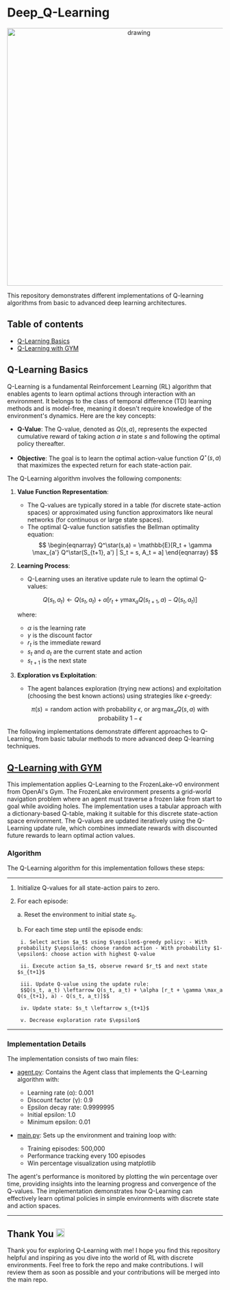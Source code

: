 # Deep_Q-Learning

<div align="center">
  <img src="dql.png" alt="drawing" width="600"/>
</div>

This repository demonstrates different implementations of Q-learning algorithms from basic to advanced deep learning architectures.

## Table of contents

- [Q-Learning Basics](#q-learning-basics)
- [Q-Learning with GYM](#q-learning-with-gym)

## Q-Learning Basics

Q-Learning is a fundamental Reinforcement Learning (RL) algorithm that enables agents to learn optimal actions through interaction with an environment. It belongs to the class of temporal difference (TD) learning methods and is model-free, meaning it doesn't require knowledge of the environment's dynamics. Here are the key concepts:

- **Q-Value**: The Q-value, denoted as $Q(s,a)$, represents the expected cumulative reward of taking action $a$ in state $s$ and following the optimal policy thereafter.

- **Objective**: The goal is to learn the optimal action-value function $Q^\star(s,a)$ that maximizes the expected return for each state-action pair.

The Q-Learning algorithm involves the following components:

1. **Value Function Representation**:

   - The Q-values are typically stored in a table (for discrete state-action spaces) or approximated using function approximators like neural networks (for continuous or large state spaces).
   - The optimal Q-value function satisfies the Bellman optimality equation:
     $$
     \begin{eqnarray}
     Q^\star(s,a) = \mathbb{E}[R_t + \gamma \max_{a'} Q^\star(S_{t+1}, a') | S_t = s, A_t = a]
     \end{eqnarray}
     $$

2. **Learning Process**:

   - Q-Learning uses an iterative update rule to learn the optimal Q-values:

   $$Q(s_t, a_t) \leftarrow Q(s_t, a_t) + \alpha [r_t + \gamma \max_a Q(s_{t+1}, a) - Q(s_t, a_t)]$$

   where:

   - $\alpha$ is the learning rate
   - $\gamma$ is the discount factor
   - $r_t$ is the immediate reward
   - $s_t$ and $a_t$ are the current state and action
   - $s_{t+1}$ is the next state

3. **Exploration vs Exploitation**:

   - The agent balances exploration (trying new actions) and exploitation (choosing the best known actions) using strategies like $\epsilon$-greedy:

   $$\pi(s) = \text{random action with probability } \epsilon \text{, or } \arg\max_a Q(s,a) \text{ with probability } 1-\epsilon$$

The following implementations demonstrate different approaches to Q-Learning, from basic tabular methods to more advanced deep Q-learning techniques.

## [Q-Learning with GYM](Q-Learning%20with%20GYM)

This implementation applies Q-Learning to the FrozenLake-v0 environment from OpenAI's Gym. The FrozenLake environment presents a grid-world navigation problem where an agent must traverse a frozen lake from start to goal while avoiding holes. The implementation uses a tabular approach with a dictionary-based Q-table, making it suitable for this discrete state-action space environment. The Q-values are updated iteratively using the Q-Learning update rule, which combines immediate rewards with discounted future rewards to learn optimal action values.

### Algorithm

The Q-Learning algorithm for this implementation follows these steps:

---

1.  Initialize Q-values for all state-action pairs to zero.
2.  For each episode:

    a. Reset the environment to initial state $s_0$.

    b. For each time step until the episode ends:

         i. Select action $a_t$ using $\epsilon$-greedy policy: - With probability $\epsilon$: choose random action - With probability $1-\epsilon$: choose action with highest Q-value

         ii. Execute action $a_t$, observe reward $r_t$ and next state $s_{t+1}$

         iii. Update Q-value using the update rule:
         $$Q(s_t, a_t) \leftarrow Q(s_t, a_t) + \alpha [r_t + \gamma \max_a Q(s_{t+1}, a) - Q(s_t, a_t)]$$

         iv. Update state: $s_t \leftarrow s_{t+1}$

         v. Decrease exploration rate $\epsilon$

---

### Implementation Details

The implementation consists of two main files:

- [agent.py](Q-Learning%20with%20GYM/agent.py): Contains the Agent class that implements the Q-Learning algorithm with:

  - Learning rate (α): 0.001
  - Discount factor (γ): 0.9
  - Epsilon decay rate: 0.9999995
  - Initial epsilon: 1.0
  - Minimum epsilon: 0.01

- [main.py](Q-Learning%20with%20GYM/main.py): Sets up the environment and training loop with:
  - Training episodes: 500,000
  - Performance tracking every 100 episodes
  - Win percentage visualization using matplotlib

The agent's performance is monitored by plotting the win percentage over time, providing insights into the learning progress and convergence of the Q-values. The implementation demonstrates how Q-Learning can effectively learn optimal policies in simple environments with discrete state and action spaces.

---

## Thank You <img src="https://raw.githubusercontent.com/Tarikul-Islam-Anik/Animated-Fluent-Emojis/master/Emojis/Hand%20gestures/Folded%20Hands.png" alt="Folded Hands" width="20" height="20" />

Thank you for exploring Q-Learning with me! I hope you find this repository helpful and inspiring as you dive into the world of RL with discrete environments. Feel free to fork the repo and make contributions. I will review them as soon as possible and your contributions will be merged into the main repo.
